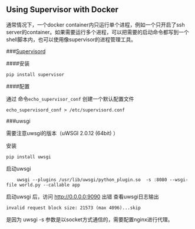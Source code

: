 ## Using Supervisor with Docker

通常情况下，一个docker container内只运行单个进程，例如一个只开启了ssh server的container。如果需要运行多个进程，可以把需要的启动命令都写到一个shell脚本内，也可以使用像supervisor的进程管理工具。






###[Supervisord](http://supervisord.org/introduction.html)


####安装

	pip install supervisor


####配置

通过 命令`echo_supervisor_conf` 创建一个默认配置文件
	
	echo_supervisord_conf > /etc/supervisord.conf


###uwsgi

需要注意uwsgi的版本（uWSGI 2.0.12 (64bit) ）

安装
	
	pip install uwsgi

启动uwsgi

		uwsgi --plugins /usr/lib/uwsgi/python_plugin.so  -s :8080 --wsgi-file world.py --callable app


启动uwsgi 后，访问 http://0.0.0.0:9090 出错
查看uwsgi日志输出

	invalid request block size: 21573 (max 4096)...skip

是因为 uwsgi -s 参数是以socket方式通信的，需要配置nginx进行代理。

